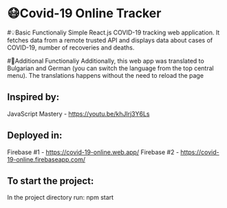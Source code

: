 # 😷Covid-19 Online Tracker

#💡Basic Functionaliy 
Simple React.js COVID-19 tracking web application. It fetches data from a remote trusted API and displays data about cases of COVID-19, number of recoveries and deaths. 

#🎁Additional Functionaliy 
Additionally, this web app was translated to Bulgarian and German (you can switch the language from the top central menu). The translations happens without the need to reload the page

## Inspired by: 
JavaScript Mastery - https://youtu.be/khJlrj3Y6Ls

## Deployed in: 
Firebase #1 - https://covid-19-online.web.app/
Firebase #2 - https://covid-19-online.firebaseapp.com/

## To start the project:
In the project directory run: npm start



